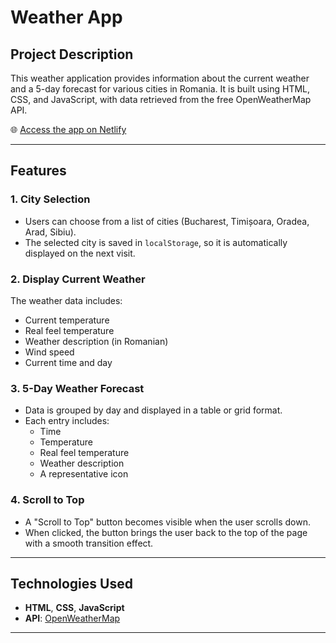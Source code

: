 # Weather App

## Project Description

This weather application provides information about the current weather and a 5-day forecast for various cities in Romania. It is built using HTML, CSS, and JavaScript, with data retrieved from the free OpenWeatherMap API.

🌐 [Access the app on Netlify](https://project-it-school-294n2h78.netlify.app/)

---

## Features

### 1. City Selection
- Users can choose from a list of cities (Bucharest, Timișoara, Oradea, Arad, Sibiu).
- The selected city is saved in `localStorage`, so it is automatically displayed on the next visit.

### 2. Display Current Weather
The weather data includes:
- Current temperature
- Real feel temperature
- Weather description (in Romanian)
- Wind speed
- Current time and day

### 3. 5-Day Weather Forecast
- Data is grouped by day and displayed in a table or grid format.
- Each entry includes:
  - Time
  - Temperature
  - Real feel temperature
  - Weather description
  - A representative icon

### 4. Scroll to Top
- A "Scroll to Top" button becomes visible when the user scrolls down.
- When clicked, the button brings the user back to the top of the page with a smooth transition effect.

---

## Technologies Used
- **HTML**, **CSS**, **JavaScript**
- **API**: [OpenWeatherMap](https://openweathermap.org/api)

---

